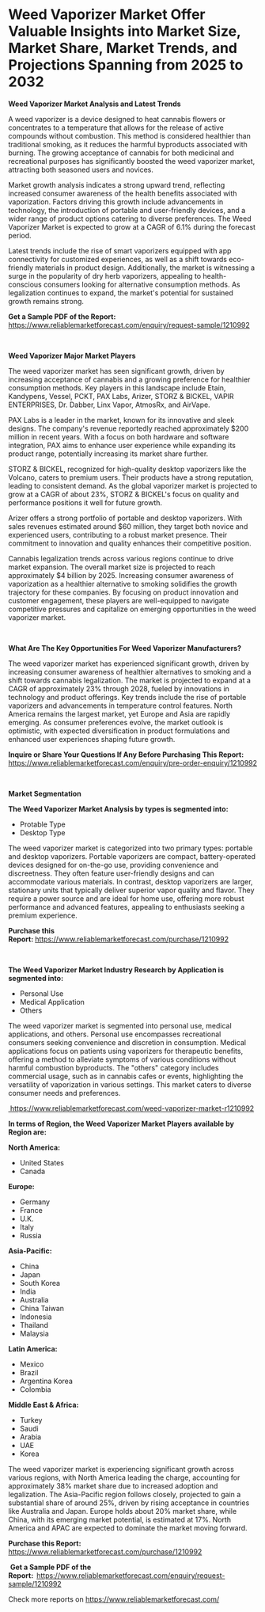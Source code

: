 <p><h1>Weed Vaporizer Market Offer Valuable Insights into Market Size, Market Share, Market Trends, and Projections Spanning from 2025 to 2032</h1></p><p><strong>Weed Vaporizer Market Analysis and Latest Trends</strong></p>
<p><p>A weed vaporizer is a device designed to heat cannabis flowers or concentrates to a temperature that allows for the release of active compounds without combustion. This method is considered healthier than traditional smoking, as it reduces the harmful byproducts associated with burning. The growing acceptance of cannabis for both medicinal and recreational purposes has significantly boosted the weed vaporizer market, attracting both seasoned users and novices.</p><p>Market growth analysis indicates a strong upward trend, reflecting increased consumer awareness of the health benefits associated with vaporization. Factors driving this growth include advancements in technology, the introduction of portable and user-friendly devices, and a wider range of product options catering to diverse preferences. The Weed Vaporizer Market is expected to grow at a CAGR of 6.1% during the forecast period. </p><p>Latest trends include the rise of smart vaporizers equipped with app connectivity for customized experiences, as well as a shift towards eco-friendly materials in product design. Additionally, the market is witnessing a surge in the popularity of dry herb vaporizers, appealing to health-conscious consumers looking for alternative consumption methods. As legalization continues to expand, the market's potential for sustained growth remains strong.</p></p>
<p><strong>Get a Sample PDF of the Report:&nbsp;</strong> <a href="https://www.reliablemarketforecast.com/enquiry/request-sample/1210992?utm_campaign=2316&utm_medium=2&utm_source=Github&utm_content=ia&utm_term=24032025&utm_id=weed-vaporizer">https://www.reliablemarketforecast.com/enquiry/request-sample/1210992</a></p>
<p>&nbsp;</p>
<p><strong>Weed Vaporizer Major Market Players</strong></p>
<p><p>The weed vaporizer market has seen significant growth, driven by increasing acceptance of cannabis and a growing preference for healthier consumption methods. Key players in this landscape include Etain, Kandypens, Vessel, PCKT, PAX Labs, Arizer, STORZ & BICKEL, VAPIR ENTERPRISES, Dr. Dabber, Linx Vapor, AtmosRx, and AirVape.</p><p>PAX Labs is a leader in the market, known for its innovative and sleek designs. The company's revenue reportedly reached approximately $200 million in recent years. With a focus on both hardware and software integration, PAX aims to enhance user experience while expanding its product range, potentially increasing its market share further.</p><p>STORZ & BICKEL, recognized for high-quality desktop vaporizers like the Volcano, caters to premium users. Their products have a strong reputation, leading to consistent demand. As the global vaporizer market is projected to grow at a CAGR of about 23%, STORZ & BICKEL's focus on quality and performance positions it well for future growth.</p><p>Arizer offers a strong portfolio of portable and desktop vaporizers. With sales revenues estimated around $60 million, they target both novice and experienced users, contributing to a robust market presence. Their commitment to innovation and quality enhances their competitive position.</p><p>Cannabis legalization trends across various regions continue to drive market expansion. The overall market size is projected to reach approximately $4 billion by 2025. Increasing consumer awareness of vaporization as a healthier alternative to smoking solidifies the growth trajectory for these companies. By focusing on product innovation and customer engagement, these players are well-equipped to navigate competitive pressures and capitalize on emerging opportunities in the weed vaporizer market.</p></p>
<p>&nbsp;</p>
<p><strong>What Are The Key Opportunities For Weed Vaporizer Manufacturers?</strong></p>
<p><p>The weed vaporizer market has experienced significant growth, driven by increasing consumer awareness of healthier alternatives to smoking and a shift towards cannabis legalization. The market is projected to expand at a CAGR of approximately 23% through 2028, fueled by innovations in technology and product offerings. Key trends include the rise of portable vaporizers and advancements in temperature control features. North America remains the largest market, yet Europe and Asia are rapidly emerging. As consumer preferences evolve, the market outlook is optimistic, with expected diversification in product formulations and enhanced user experiences shaping future growth.</p></p>
<p><strong>Inquire or Share Your Questions If Any Before Purchasing This Report:</strong> <a href="https://www.reliablemarketforecast.com/enquiry/pre-order-enquiry/1210992?utm_campaign=2316&utm_medium=2&utm_source=Github&utm_content=ia&utm_term=24032025&utm_id=weed-vaporizer">https://www.reliablemarketforecast.com/enquiry/pre-order-enquiry/1210992</a></p>
<p>&nbsp;</p>
<p><strong>Market Segmentation</strong></p>
<p><strong>The Weed Vaporizer Market Analysis by types is segmented into:</strong></p>
<p><ul><li>Protable Type</li><li>Desktop Type</li></ul></p>
<p><p>The weed vaporizer market is categorized into two primary types: portable and desktop vaporizers. Portable vaporizers are compact, battery-operated devices designed for on-the-go use, providing convenience and discreetness. They often feature user-friendly designs and can accommodate various materials. In contrast, desktop vaporizers are larger, stationary units that typically deliver superior vapor quality and flavor. They require a power source and are ideal for home use, offering more robust performance and advanced features, appealing to enthusiasts seeking a premium experience.</p></p>
<p><strong>Purchase this Report:&nbsp;</strong><a href="https://www.reliablemarketforecast.com/purchase/1210992?utm_campaign=2316&utm_medium=2&utm_source=Github&utm_content=ia&utm_term=24032025&utm_id=weed-vaporizer">https://www.reliablemarketforecast.com/purchase/1210992</a></p>
<p>&nbsp;</p>
<p><strong>The Weed Vaporizer Market Industry Research by Application is segmented into:</strong></p>
<p><ul><li>Personal Use</li><li>Medical Application</li><li>Others</li></ul></p>
<p><p>The weed vaporizer market is segmented into personal use, medical applications, and others. Personal use encompasses recreational consumers seeking convenience and discretion in consumption. Medical applications focus on patients using vaporizers for therapeutic benefits, offering a method to alleviate symptoms of various conditions without harmful combustion byproducts. The "others" category includes commercial usage, such as in cannabis cafes or events, highlighting the versatility of vaporization in various settings. This market caters to diverse consumer needs and preferences.</p></p>
<p><a href="https://www.reliablemarketforecast.com/weed-vaporizer-market-r1210992?utm_campaign=2316&utm_medium=2&utm_source=Github&utm_content=ia&utm_term=24032025&utm_id=weed-vaporizer">&nbsp;https://www.reliablemarketforecast.com/weed-vaporizer-market-r1210992</a></p>
<p><strong>In terms of Region, the Weed Vaporizer Market Players available by Region are:</strong></p>
<p>
    <p> <strong> North America: </strong>
        <ul>
            <li>United States</li>
            <li>Canada</li>
        </ul>
        </p> 
    <p> <strong> Europe: </strong>
        <ul>
            <li>Germany</li>
            <li>France</li>
            <li>U.K.</li>
            <li>Italy</li>
            <li>Russia</li>
        </ul>
        </p> 
    <p> <strong> Asia-Pacific: </strong>
        <ul>
            <li>China</li>
            <li>Japan</li>
            <li>South Korea</li>
            <li>India</li>
            <li>Australia</li>
            <li>China Taiwan</li>
            <li>Indonesia</li>
            <li>Thailand</li>
            <li>Malaysia</li>
        </ul>
        </p> 
    <p> <strong> Latin America: </strong>
        <ul>
            <li>Mexico</li>
            <li>Brazil</li>
            <li>Argentina Korea</li>
            <li>Colombia</li>
        </ul>
        </p> 
    <p> <strong> Middle East & Africa: </strong>
        <ul>
            <li>Turkey</li>
            <li>Saudi</li>
            <li>Arabia</li>
            <li>UAE</li>
            <li>Korea</li>
        </ul>
    </p>
    </p>
<p><p>The weed vaporizer market is experiencing significant growth across various regions, with North America leading the charge, accounting for approximately 38% market share due to increased adoption and legalization. The Asia-Pacific region follows closely, projected to gain a substantial share of around 25%, driven by rising acceptance in countries like Australia and Japan. Europe holds about 20% market share, while China, with its emerging market potential, is estimated at 17%. North America and APAC are expected to dominate the market moving forward.</p></p>
<p><strong>Purchase this Report: </strong><a href="https://www.reliablemarketforecast.com/purchase/1210992?utm_campaign=2316&utm_medium=2&utm_source=Github&utm_content=ia&utm_term=24032025&utm_id=weed-vaporizer">https://www.reliablemarketforecast.com/purchase/1210992</a></p>
<p>&nbsp;<strong>Get a Sample PDF of the Report:&nbsp;&nbsp;</strong><a href="https://www.reliablemarketforecast.com/enquiry/request-sample/1210992?utm_campaign=2316&utm_medium=2&utm_source=Github&utm_content=ia&utm_term=24032025&utm_id=weed-vaporizer">https://www.reliablemarketforecast.com/enquiry/request-sample/1210992</a></p>
<p><strong></strong></p>
<p>Check more reports on <a href="https://www.reliablemarketforecast.com/?utm_campaign=2316&utm_medium=2&utm_source=Github&utm_content=ia&utm_term=24032025&utm_id=weed-vaporizer">https://www.reliablemarketforecast.com/</a></p>